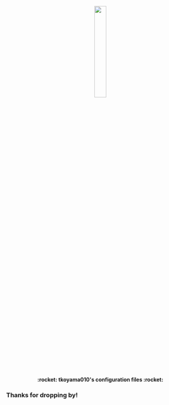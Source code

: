 <p align="center">
  <img width="25%" src="https://github.com/tkoyama010.png" />
</p>

<p align="center">
  <b>:rocket: tkoyama010's configuration files :rocket:</b>
</p>

### Thanks for dropping by!
